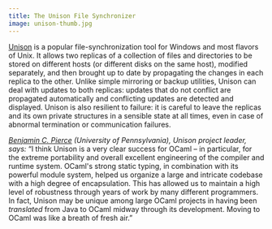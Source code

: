 ```yaml
---
title: The Unison File Synchronizer
image: unison-thumb.jpg
---
```


[Unison](http://www.cis.upenn.edu/~bcpierce/unison/) is a popular file-synchronization tool for Windows and most flavors of Unix. It allows two replicas of a collection of files and directories to be stored on different hosts (or different disks on the same host), modified separately, and then brought up to date by propagating the changes in each replica to the other. Unlike simple mirroring or backup utilities, Unison can deal with updates to both replicas: updates that do not conflict are propagated automatically and conflicting updates are detected and displayed. Unison is also resilient to failure: it is careful to leave the replicas and its own private structures in a sensible state at all times, even in case of abnormal termination or communication failures.

*[Benjamin C. Pierce](http://www.cis.upenn.edu/~bcpierce/) (University of Pennsylvania), Unison project leader, says:* “I think Unison is a very clear success for OCaml – in particular, for the extreme portability and overall excellent engineering of the compiler and runtime system. OCaml's strong static typing, in combination with its powerful module system, helped us organize a large and intricate codebase with a high degree of encapsulation. This has allowed us to maintain a high level of robustness through years of work by many different programmers. In fact, Unison may be unique among large OCaml projects in having been *translated* from Java to OCaml midway through its development. Moving to OCaml was like a breath of fresh air.”
